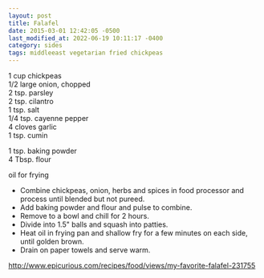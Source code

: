 ```yaml
---
layout: post
title: Falafel
date: 2015-03-01 12:42:05 -0500
last_modified_at: 2022-06-19 10:11:17 -0400
category: sides
tags: middleeast vegetarian fried chickpeas
---
```

1 cup chickpeas  
1/2 large onion, chopped  
2 tsp. parsley  
2 tsp. cilantro  
1 tsp. salt  
1/4 tsp. cayenne pepper  
4 cloves garlic  
1 tsp. cumin  
  
1 tsp. baking powder  
4 Tbsp. flour  
  
oil for frying  

 * Combine chickpeas, onion, herbs and spices in food processor and process until blended but not pureed.
 * Add baking powder and flour and pulse to combine.
 * Remove to a bowl and chill for 2 hours.
 * Divide into 1.5" balls and squash into patties.
 * Heat oil in frying pan and shallow fry for a few minutes on each side, until golden brown.
 * Drain on paper towels and serve warm.

http://www.epicurious.com/recipes/food/views/my-favorite-falafel-231755  
